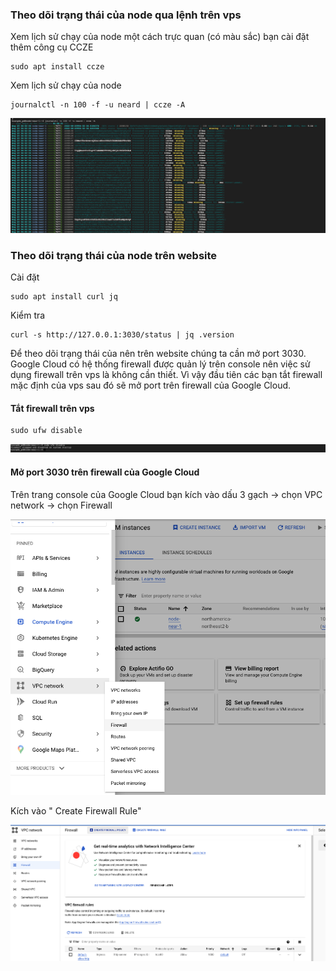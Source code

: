 ### Theo dõi trạng thái của node qua lệnh trên vps

Xem lịch sử chạy của node một cách trực quan (có màu sắc) bạn cài đặt thêm công cụ CCZE

```
sudo apt install ccze
```

Xem lịch sử chạy của node

```
journalctl -n 100 -f -u neard | ccze -A
```

![img](./image/Theo-doi-node-01.png)

### Theo dõi trạng thái của node trên website

Cài đặt

```
sudo apt install curl jq
```

Kiểm tra

```
curl -s http://127.0.0.1:3030/status | jq .version
```

Để theo dõi trạng thái của nên trên website chúng ta cần mở port 3030. Google Cloud có hệ thống firewall được quản lý trên console nên việc sử dụng firewall trên vps là không cần thiết. Vì vậy đầu tiên các bạn tắt firewall mặc định của vps sau đó sẽ mở port trên firewall của Google Cloud.

#### Tắt firewall trên vps

```
sudo ufw disable
```

![img](./image/Theo-doi-node-02.png)

#### Mở port 3030 trên firewall của Google Cloud

Trên trang console của Google Cloud bạn kích vào dấu 3 gạch -> chọn VPC network -> chọn Firewall

![img](./image/Theo-doi-node-03.png)

Kích vào " Create Firewall Rule"

![img](./image/Theo-doi-node-04.png)
